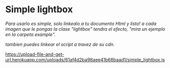 # Simple lightbox

_Para usarlo es simple, solo linkealo a tu documento Html y listo! a cada imagen que le pongas la clase "lightbox" tendra el efecto, "mira un ejemplo en la carpeta example"._

_tambien puedes linkear el script a travez de su cdn._

https://upload-file-and-get-url.herokuapp.com/uploads/61af4d2ba98aee41b66baad1/simple_lightbox.js